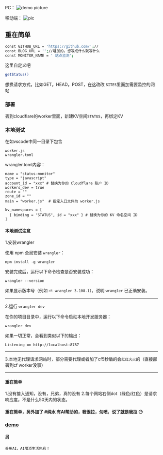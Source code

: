 PC：
![demo picture](https://linux.do/uploads/default/original/4X/9/8/d/98d001e00050c9be3deb941e69e2661adcf6b0db.png)

移动端：
![pic](https://linux.do/uploads/default/optimized/4X/4/c/e/4ce25e27fe9c70ec84a71d78e8f0a3136fc5e5ca_2_363x750.jpeg)
## 重在简单

```bash
const GITHUB_URL = 'https://github.com/';//
const BLOG_URL = '';//瞎加的，想写成什么就写什么
const MONITOR_NAME = ' 站点监测';
```
这里自定义吧
```bash
getStatus()
```
想换请求方式，比如GET，HEAD，POST，在这改改
`SITES`里面加需要监控的网站

### 部署
丢到cloudflare的worker里面，新建KV空间`STATUS`，再绑定KV

### 本地测试
在如vscode中同一目录下包含
```
worker.js
wrangler.toml
```
wrangler.toml内容：
```
name = "status-monitor"
type = "javascript"
account_id = "xxx" # 替换为你的 Cloudflare 账户 ID
workers_dev = true
route = ""
zone_id = ""
main = "worker.js"  # 指定入口文件为 worker.js

kv_namespaces = [
  { binding = "STATUS", id = "xxx" } # 替换为你的 KV 命名空间 ID
]
```

#### 本地测试注意
1.安装wrangler

使用 npm 全局安装 `wrangler`：
```
npm install -g wrangler
```
安装完成后，运行以下命令检查是否安装成功：
```
wrangler --version
```
如果显示版本号（例如 `⛅️ wrangler 3.108.1`），说明 `wrangler` 已正确安装。

------------------------------------------------------------------------------------
2.运行 `wrangler dev`

在你的项目目录中，运行以下命令启动本地开发服务器：
```
wrangler dev
```
如果一切正常，会看到类似以下的输出：
```
Listening on http://localhost:8787
```

-------------------------------------------------------------------------------------
3.本地无代理请求网站时，部分需要代理或者加了cf5秒盾的会`红红火火`的（直接部署到cf worker没事）

------------------------------------------------------------------------------------
#### 重在简单
1.没有接入通知，没有，兄弟，真的没有
2.每个网站右侧dot（绿色/红色）是请求响应度，不是什么50天内的状态。

#### 重在简单，另外加了 #纯水 有AI帮助的，我很拉，勿喷，说了就是我拉 :no_mouth:
### [demo](https://status.zhangyux.ddns-ip.net/)

#### 另
```
善用AI，AI增添生活色彩！
```
